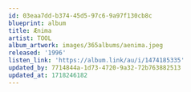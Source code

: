 ```yaml
---
id: 03eaa7dd-b374-45d5-97c6-9a97f130cb8c
blueprint: album
title: Ænima
artist: TOOL
album_artwork: images/365albums/aenima.jpeg
released: '1996'
listen_link: 'https://album.link/au/i/1474185335'
updated_by: 7714844a-1d73-4720-9a32-72b763882513
updated_at: 1718246182
---
```

